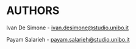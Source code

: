 # AUTHORS
Ivan De Simone - ivan.desimone@studio.unibo.it

Payam Salarieh - payam.salarieh@studio.unibo.it
